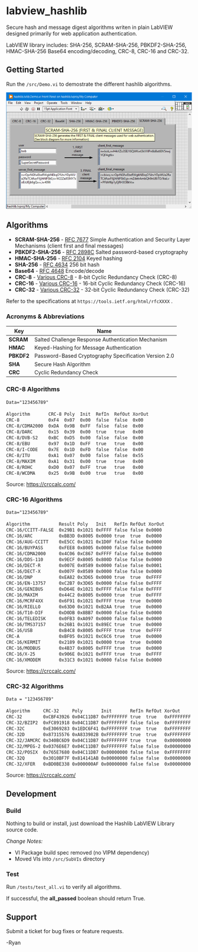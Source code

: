 # labview_hashlib
Secure hash and message digest algorithms writen in plain LabVIEW designed primarily for web application authentication.

LabVIEW library includes: SHA-256, SCRAM-SHA-256, PBKDF2-SHA-256, HMAC-SHA-256 Base64 encoding/decoding, CRC-8, CRC-16 and CRC-32.

## Getting Started
Run the `/src/Demo.vi` to demostrate the different hashlib algorithms.

![Hashlib Demo](/docs/imgs/HashlibDemo.png)

## Algorithms
- **SCRAM-SHA-256** - [RFC 7677](https://datatracker.ietf.org/doc/rfc7677) Simple Authentication and Security Layer Mechanisms (client first and final messages)
- **PBKDF2-SHA-256** - [RFC 2898C](https://tools.ietf.org/html/rfc2898) Salted password-based cryptography
- **HMAC-SHA-256** - [RFC 2104](https://tools.ietf.org/html/rfc2104) Keyed hashing
- **SHA-256** - [RFC 4634](https://tools.ietf.org/html/rfc4634) 256 bit hash
- **Base64** - [RFC 4648](https://tools.ietf.org/html/rfc4648) Encode/decode
- **CRC-8** - [Various CRC-8](https://crccalc.com/) - 8-bit Cyclic Redundancy Check (CRC-8)
- **CRC-16** - [Various CRC-16](https://crccalc.com/) - 16-bit Cyclic Redundancy Check (CRC-16)
- **CRC-32** - [Various CRC-32](https://crccalc.com/) - 32-bit Cyclic Redundancy Check (CRC-32)

Refer to the specifications at `https://tools.ietf.org/html/rfcXXXX` .

### Acronyms & Abbreviations
| Key | Name |
| --- | --- |
| **SCRAM** | Salted Challenge Response Authentication Mechanism |
| **HMAC** | Keyed-Hashing for Message Authentication |
| **PBKDF2** | Password-Based Cryptography Specification Version 2.0 |
| **SHA** | Secure Hash Algorithm |
| **CRC** | Cyclic Redundancy Check |

### CRC-8 Algorithms

```
Data="123456789"

Algorithm       CRC-8 Poly  Init  RefIn  RefOut XorOut
CRC-8           0xF4  0x07  0x00  false  false  0x00
CRC-8/CDMA2000  0xDA  0x9B  0xFF  false  false  0x00
CRC-8/DARC      0x15  0x39  0x00  true   true   0x00
CRC-8/DVB-S2    0xBC  0xD5  0x00  false  false  0x00
CRC-8/EBU       0x97  0x1D  0xFF  true   true   0x00
CRC-8/I-CODE    0x7E  0x1D  0xFD  false  false  0x00
CRC-8/ITU       0xA1  0x07  0x00  false  false  0x55
CRC-8/MAXIM     0xA1  0x31  0x00  true   true   0x00
CRC-8/ROHC      0xD0  0x07  0xFF  true   true   0x00
CRC-8/WCDMA     0x25  0x9B  0x00  true   true   0x00
```
Source: https://crccalc.com/  

### CRC-16 Algorithms

```
Data="123456789"

Algorithm           Result Poly   Init   RefIn RefOut XorOut
CRC-16/CCITT-FALSE  0x29B1 0x1021 0xFFFF false false 0x0000
CRC-16/ARC          0xBB3D 0x8005 0x0000 true  true  0x0000
CRC-16/AUG-CCITT    0xE5CC 0x1021 0x1D0F false false 0x0000
CRC-16/BUYPASS      0xFEE8 0x8005 0x0000 false false 0x0000
CRC-16/CDMA2000     0x4C06 0xC867 0xFFFF false false 0x0000
CRC-16/DDS-110      0x9ECF 0x8005 0x800D false false 0x0000
CRC-16/DECT-R       0x007E 0x0589 0x0000 false false 0x0001
CRC-16/DECT-X       0x007F 0x0589 0x0000 false false 0x0000
CRC-16/DNP          0xEA82 0x3D65 0x0000 true  true  0xFFFF
CRC-16/EN-13757     0xC2B7 0x3D65 0x0000 false false 0xFFFF
CRC-16/GENIBUS      0xD64E 0x1021 0xFFFF false false 0xFFFF
CRC-16/MAXIM        0x44C2 0x8005 0x0000 true  true  0xFFFF
CRC-16/MCRF4XX      0x6F91 0x1021 0xFFFF true  true  0x0000
CRC-16/RIELLO       0x63D0 0x1021 0xB2AA true  true  0x0000
CRC-16/T10-DIF      0xD0DB 0x8BB7 0x0000 false false 0x0000
CRC-16/TELEDISK     0x0FB3 0xA097 0x0000 false false 0x0000
CRC-16/TMS37157     0x26B1 0x1021 0x89EC true  true  0x0000
CRC-16/USB          0xB4C8 0x8005 0xFFFF true  true  0xFFFF
CRC-A               0xBF05 0x1021 0xC6C6 true  true  0x0000
CRC-16/KERMIT       0x2189 0x1021 0x0000 true  true  0x0000
CRC-16/MODBUS       0x4B37 0x8005 0xFFFF true  true  0x0000
CRC-16/X-25         0x906E 0x1021 0xFFFF true  true  0xFFFF
CRC-16/XMODEM       0x31C3 0x1021 0x0000 false false 0x0000
```

Source: https://crccalc.com/  

### CRC-32 Algorithms

```
Data = "123456789"

Algorithm     CRC-32     Poly       Init       RefIn RefOut XorOut
CRC-32        0xCBF43926 0x04C11DB7 0xFFFFFFFF true  true   0xFFFFFFFF
CRC-32/BZIP2  0xFC891918 0x04C11DB7 0xFFFFFFFF false false  0xFFFFFFFF
CRC-32C       0xE3069283 0x1EDC6F41 0xFFFFFFFF true  true   0xFFFFFFFF
CRC-32D       0x87315576 0xA833982B 0xFFFFFFFF true  true   0xFFFFFFFF
CRC-32/JAMCRC 0x340BC6D9 0x04C11DB7 0xFFFFFFFF true  true   0x00000000
CRC-32/MPEG-2 0x0376E6E7 0x04C11DB7 0xFFFFFFFF false false  0x00000000
CRC-32/POSIX  0x765E7680 0x04C11DB7 0x00000000 false false  0xFFFFFFFF
CRC-32Q       0x3010BF7F 0x814141AB 0x00000000 false false  0x00000000
CRC-32/XFER   0xBD0BE338 0x000000AF 0x00000000 false false  0x00000000
```

Source: https://crccalc.com/ 

## Development

### Build
Nothing to build or install, just download the Hashlib LabVIEW Library source code. 

*Change Notes:*
- VI Package build spec removed (no VIPM dependency)
- Moved VIs into `/src/SubVIs` directory

### Test
Run `/tests/test_all.vi` to verify all algorithms.

If successful, the **all_passed** boolean should return True.

## Support
Submit a ticket for bug fixes or feature requests.

-Ryan
